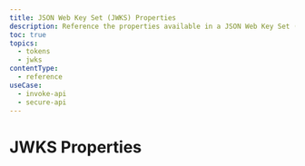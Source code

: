 ```yaml
---
title: JSON Web Key Set (JWKS) Properties
description: Reference the properties available in a JSON Web Key Set (JWKS).
toc: true
topics:
  - tokens
  - jwks
contentType:
  - reference
useCase:
  - invoke-api
  - secure-api
---
```

# JWKS Properties


